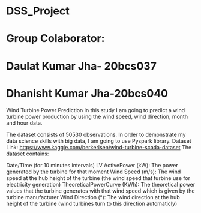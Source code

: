 # DSS_Project
# Group Colaborator: 
# Daulat Kumar Jha- 20bcs037
# Dhanisht Kumar Jha-20bcs040

Wind Turbine Power Prediction
In this study I am going to predict a wind turbine power production by using the wind speed, wind direction, month and hour data.

The dataset consists of 50530 observations. In order to demonstrate my data science skills with big data, I am going to use Pyspark library.
Dataset Link: https://www.kaggle.com/berkerisen/wind-turbine-scada-dataset
The dataset contains:

Date/Time (for 10 minutes intervals)
LV ActivePower (kW): The power generated by the turbine for that moment
Wind Speed (m/s): The wind speed at the hub height of the turbine (the wind speed that turbine use for electricity generation)
TheoreticalPowerCurve (KWh): The theoretical power values that the turbine generates with that wind speed which is given by the turbine manufacturer
Wind Direction (°): The wind direction at the hub height of the turbine (wind turbines turn to this direction automaticly)


